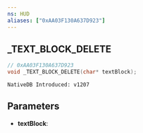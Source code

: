 ```yaml
---
ns: HUD
aliases: ["0xAA03F130A637D923"]
---
```

## _TEXT_BLOCK_DELETE

```c
// 0xAA03F130A637D923
void _TEXT_BLOCK_DELETE(char* textBlock);
```

```
NativeDB Introduced: v1207
```

## Parameters
* **textBlock**:
